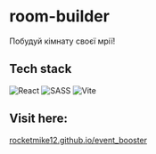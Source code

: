 # room-builder
Побудуй кімнату своєї мрії!

## Tech stack

![React](https://img.shields.io/badge/html5-eba0ac?style=for-the-badge&logo=react5&logoColor=000000)
![SASS](https://img.shields.io/badge/sass-cba6f7?style=for-the-badge&logo=sass&logoColor=000000)
![Vite](https://img.shields.io/badge/vite-74c7ec?style=for-the-badge&logo=vite&logoColor=000000)

## Visit here:

[rocketmike12.github.io/event_booster](https://rocketmike12.github.io/event_booster)
